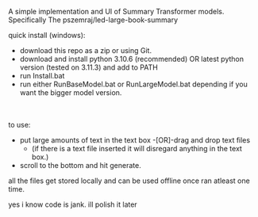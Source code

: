 A simple implementation and UI of Summary Transformer models. Specifically The pszemraj/led-large-book-summary

quick install (windows):<br />
- download this repo as a zip or using Git.
- download and install python 3.10.6 (recommended) OR latest python version (tested on 3.11.3) and add to PATH
- run Install.bat
- run either RunBaseModel.bat or RunLargeModel.bat depending if you want the bigger model version.

<br /><br />
to use:
- put large amounts of text in the text box -[OR]-drag and drop text files 
    - (if there is a text file inserted it will disregard anything in the text box.)
- scroll to the bottom and hit generate.

all the files get stored locally and can be used offline once ran atleast one time.

yes i know code is jank. ill polish it later